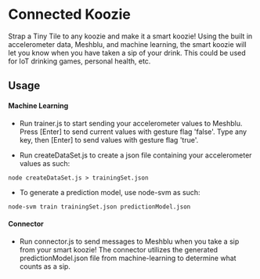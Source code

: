 # Connected Koozie

Strap a Tiny Tile to any koozie and make it a smart koozie! Using the built in accelerometer data, Meshblu, and machine learning, the smart koozie will let you know when you have taken a sip of your drink. This could be used for IoT drinking games, personal health, etc.

## Usage

#### Machine Learning
- Run trainer.js to start sending your accelerometer values to Meshblu. Press [Enter] to send current values with gesture flag 'false'. Type any key, then [Enter] to send values with gesture flag 'true'.

- Run createDataSet.js to create a json file containing your accelerometer values as such:

`node createDataSet.js > trainingSet.json`

- To generate a prediction model, use node-svm as such:

`node-svm train trainingSet.json predictionModel.json`

#### Connector
- Run connector.js to send messages to Meshblu when you take a sip from your smart koozie! The connector utilizes the generated predictionModel.json file from machine-learning to determine what counts as a sip.
